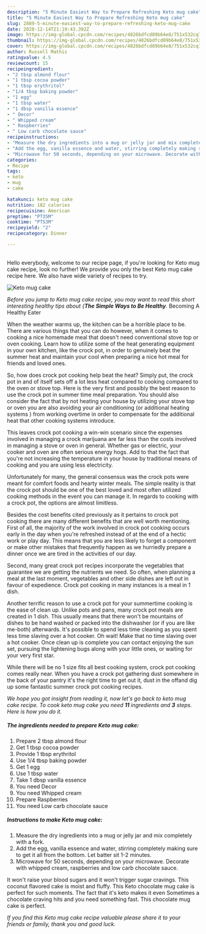 ```yaml
---
description: "5 Minute Easiest Way to Prepare Refreshing Keto mug cake"
title: "5 Minute Easiest Way to Prepare Refreshing Keto mug cake"
slug: 2889-5-minute-easiest-way-to-prepare-refreshing-keto-mug-cake
date: 2020-12-14T21:19:43.392Z
image: https://img-global.cpcdn.com/recipes/4826bdfcd89b64e8/751x532cq70/keto-mug-cake-recipe-main-photo.jpg
thumbnail: https://img-global.cpcdn.com/recipes/4826bdfcd89b64e8/751x532cq70/keto-mug-cake-recipe-main-photo.jpg
cover: https://img-global.cpcdn.com/recipes/4826bdfcd89b64e8/751x532cq70/keto-mug-cake-recipe-main-photo.jpg
author: Russell Mathis
ratingvalue: 4.5
reviewcount: 15
recipeingredient:
- "2 tbsp almond flour"
- "1 tbsp cocoa powder"
- "1 tbsp erythritol"
- "1/4 tbsp baking powder"
- "1 egg"
- "1 tbsp water"
- "1 dbsp vanilla essence"
- " Decor"
- " Whipped cream"
- " Raspberries"
- " Low carb chocolate sauce"
recipeinstructions:
- "Measure the dry ingredients into a mug or jelly jar and mix completely with a fork."
- "Add the egg, vanilla essence and water, stirring completely making sure to get it all from the bottom. Let batter sit 1-2 minutes."
- "Microwave for 50 seconds, depending on your microwave. Decorate with whipped cream, raspberries and low carb chocolate sauce."
categories:
- Recipe
tags:
- keto
- mug
- cake

katakunci: keto mug cake 
nutrition: 182 calories
recipecuisine: American
preptime: "PT35M"
cooktime: "PT53M"
recipeyield: "2"
recipecategory: Dinner

---
```

<br>
Hello everybody, welcome to our recipe page, if you're looking for Keto mug cake recipe, look no further! We provide you only the best Keto mug cake recipe here. We also have wide variety of recipes to try.
<br>


![Keto mug cake](https://img-global.cpcdn.com/recipes/4826bdfcd89b64e8/751x532cq70/keto-mug-cake-recipe-main-photo.jpg)

<i>Before you jump to Keto mug cake recipe, you may want to read this short interesting healthy tips about {<strong>The Simple Ways to Be Healthy</strong>.</i>
Becoming A Healthy Eater


When the weather warms up, the kitchen can be a horrible place to be. There are various things that you can do however, when it comes to cooking a nice homemade meal that doesn't need conventional stove top or oven cooking. Learn how to utilize some of the heat generating equipment in your own kitchen, like the crock pot, in order to genuinely beat the summer heat and maintain your cool when preparing a nice hot meal for friends and loved ones.

So, how does crock pot cooking help beat the heat? Simply put, the crock pot in and of itself sets off a lot less heat compared to cooking compared to the oven or stove top. Here is the very first and possibly the best reason to use the crock pot in summer time meal preparation. You should also consider the fact that by not heating your house by utilizing your stove top or oven you are also avoiding your air conditioning (or additional heating systems ) from working overtime in order to compensate for the additional heat that other cooking systems introduce.

This leaves crock pot cooking a win-win scenario since the expenses involved in managing a crock marijuana are far less than the costs involved in managing a stove or oven in general. Whether gas or electric, your cooker and oven are often serious energy hogs. Add to that the fact that you're not increasing the temperature in your house by traditional means of cooking and you are using less electricity.

Unfortunately for many, the general consensus was the crock pots were meant for comfort foods and hearty winter meals.  The simple reality is that the crock pot should be one of the best loved and most often utilized cooking methods in the event you can manage it. In regards to cooking with a crock pot, the options are almost limitless.  



Besides the cost benefits cited previously as it pertains to crock pot cooking there are many different benefits that are well worth mentioning. First of all, the majority of the work involved in crock pot cooking occurs early in the day when you're refreshed instead of at the end of a hectic work or play day. This means that you are less likely to forget a component or make other mistakes that frequently happen as we hurriedly prepare a dinner once we are tired in the activities of our day.

Second, many great crock pot recipes incorporate the vegetables that guarantee we are getting the nutrients we need. So often, when planning a meal at the last moment, vegetables and other side dishes are left out in favour of expedience. Crock pot cooking in many instances is a meal in 1 dish.

Another terrific reason to use a crock pot for your summertime cooking is the ease of clean up.  Unlike pots and pans, many crock pot meals are created in 1 dish. This usually means that there won't be mountains of dishes to be hand washed or packed into the dishwasher (or if you are like me-both) afterwards. It's possible to spend less time cleaning as you spent less time slaving over a hot cooker. Oh wait! Make that no time slaving over a hot cooker. Once clean up is complete you can contact enjoying the sun set, pursuing the lightening bugs along with your little ones, or waiting for your very first star.

While there will be no 1 size fits all best cooking system, crock pot cooking comes really near. When you have a crock pot gathering dust somewhere in the back of your pantry it's the right time to get out it, dust in the offand dig up some fantastic summer crock pot cooking recipes.


<i>We hope you got insight from reading it, now let's go back to keto mug cake recipe. To cook keto mug cake you need <strong>11</strong> ingredients and <strong>3</strong> steps. Here is how you do it.
</i>

##### The ingredients needed to prepare Keto mug cake:

1. Prepare 2 tbsp almond flour
1. Get 1 tbsp cocoa powder
1. Provide 1 tbsp erythritol
1. Use 1/4 tbsp baking powder
1. Get 1 egg
1. Use 1 tbsp water
1. Take 1 dbsp vanilla essence
1. You need  Decor
1. You need  Whipped cream
1. Prepare  Raspberries
1. You need  Low carb chocolate sauce


##### Instructions to make Keto mug cake:

1. Measure the dry ingredients into a mug or jelly jar and mix completely with a fork.
1. Add the egg, vanilla essence and water, stirring completely making sure to get it all from the bottom. Let batter sit 1-2 minutes.
1. Microwave for 50 seconds, depending on your microwave. Decorate with whipped cream, raspberries and low carb chocolate sauce.


It won&#39;t raise your blood sugars and it won&#39;t trigger sugar cravings. This coconut flavored cake is moist and fluffy. This Keto chocolate mug cake is perfect for such moments. The fact that it&#39;s keto makes it even Sometimes a chocolate craving hits and you need something fast. This chocolate mug cake is perfect. 

<i>If you find this Keto mug cake recipe valuable please share it to your friends or family, thank you and good luck.</i>
